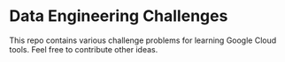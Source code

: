 # Data Engineering Challenges
This repo contains various challenge problems for learning Google Cloud tools. Feel free to contribute other ideas.